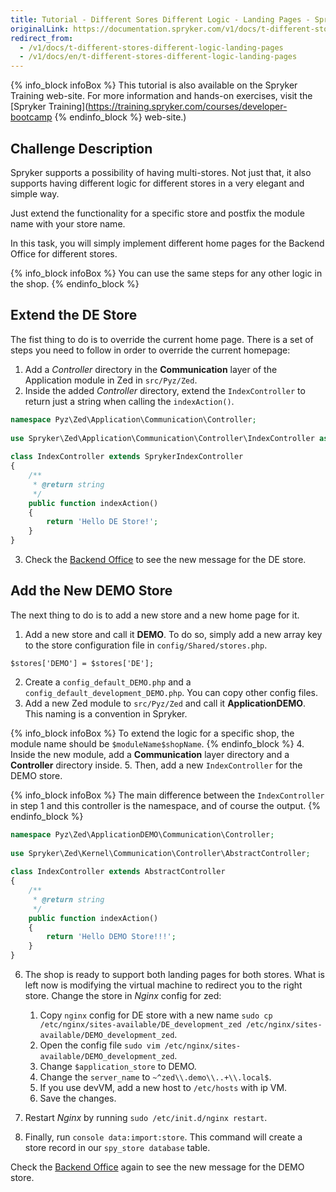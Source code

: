 ```yaml
---
title: Tutorial - Different Sores Different Logic - Landing Pages - Spryker Commerce OS
originalLink: https://documentation.spryker.com/v1/docs/t-different-stores-different-logic-landing-pages
redirect_from:
  - /v1/docs/t-different-stores-different-logic-landing-pages
  - /v1/docs/en/t-different-stores-different-logic-landing-pages
---
```


{% info_block infoBox %}
This tutorial is also available on the Spryker Training web-site. For more information and hands-on exercises, visit the [Spryker Training](https://training.spryker.com/courses/developer-bootcamp
{% endinfo_block %} web-site.)

## Challenge Description
Spryker supports a possibility of having multi-stores. Not just that, it also supports having different logic for different stores in a very elegant and simple way. 

Just extend the functionality for a specific store and postfix the module name with your store name. 

In this task, you will simply implement different home pages for the Backend Office for different stores.

{% info_block infoBox %}
You can use the same steps for any other logic in the shop.
{% endinfo_block %}

## Extend the DE Store
The fist thing to do is to override the current home page. There is a set of steps you need to follow in order to override the current homepage: 

1. Add a _Controller_ directory in the **Communication** layer of the Application module in Zed in `src/Pyz/Zed`.
2. Inside the added _Controller_ directory, extend the `IndexController` to return just a string when calling the `indexAction()`.

```php
namespace Pyz\Zed\Application\Communication\Controller;
 
use Spryker\Zed\Application\Communication\Controller\IndexController as SprykerIndexController;
 
class IndexController extends SprykerIndexController
{
	/**
	 * @return string
	 */
	public function indexAction()
	{
		return 'Hello DE Store!';
	}
}
```

3. Check the [Backend Office](http://zed.de.suite.local/) to see the new message for the DE store.

## Add the New DEMO Store
The next thing to do is to add a new store and a new home page for it. 

1. Add a new store and call it **DEMO**. To do so, simply add a new array key to the store configuration file in `config/Shared/stores.php`.

```
$stores['DEMO'] = $stores['DE'];
```
2. Create a `config_default_DEMO.php` and a `config_default_development_DEMO.php`. You can copy other config files.
3. Add a new Zed module to `src/Pyz/Zed` and call it **ApplicationDEMO**. This naming is a convention in Spryker. 

{% info_block infoBox %}
To extend the logic for a specific shop, the module name should be `$moduleName$shopName`.
{% endinfo_block %}
4. Inside the new module, add a **Communication** layer directory and a **Controller** directory inside.
5. Then, add a new `IndexController` for the DEMO store.

{% info_block infoBox %}
The main difference between the `IndexController` in step 1 and this controller is the namespace, and of course the output.
{% endinfo_block %}

```php
namespace Pyz\Zed\ApplicationDEMO\Communication\Controller;
 
use Spryker\Zed\Kernel\Communication\Controller\AbstractController;
 
class IndexController extends AbstractController
{
	/**
	 * @return string
	 */
	public function indexAction()
	{
		return 'Hello DEMO Store!!!';
	}
}
```

6. The shop is ready to support both landing pages for both stores. What is left now is modifying the virtual machine to redirect you to the right store. Change the store in _Nginx_ config for zed:

    1. Copy `nginx` config for DE store with a new name `sudo cp /etc/nginx/sites-available/DE_development_zed /etc/nginx/sites-available/DEMO_development_zed`.
    2. Open the config file `sudo vim /etc/nginx/sites-available/DEMO_development_zed`.
    3. Change `$application_store` to DEMO.
    4. Change the `server_name` to `~^zed\\.demo\\..+\\.local$`.
    5. If you use devVM, add a new host to `/etc/hosts` with ip VM.
    6. Save the changes.

7. Restart _Nginx_ by running `sudo /etc/init.d/nginx restart`.
8. Finally, run `console data:import:store`. This command will create a store record in our `spy_store database` table. 

Check the [Backend Office](http://zed.de.suite.local/) again to see the new message for the DEMO store.

